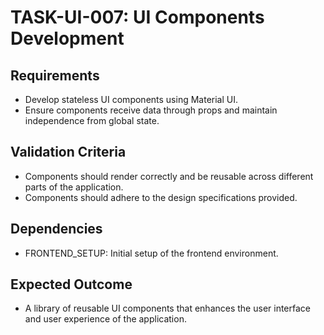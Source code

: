 # TASK-UI-007: UI Components Development

## Requirements
- Develop stateless UI components using Material UI.
- Ensure components receive data through props and maintain independence from global state.

## Validation Criteria
- Components should render correctly and be reusable across different parts of the application.
- Components should adhere to the design specifications provided.

## Dependencies
- FRONTEND_SETUP: Initial setup of the frontend environment.

## Expected Outcome
- A library of reusable UI components that enhances the user interface and user experience of the application.

